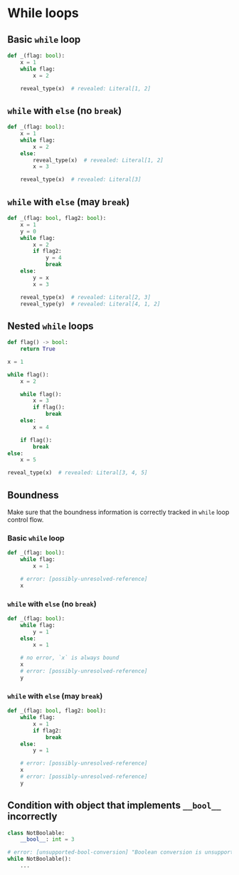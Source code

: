 # While loops

## Basic `while` loop

```py
def _(flag: bool):
    x = 1
    while flag:
        x = 2

    reveal_type(x)  # revealed: Literal[1, 2]
```

## `while` with `else` (no `break`)

```py
def _(flag: bool):
    x = 1
    while flag:
        x = 2
    else:
        reveal_type(x)  # revealed: Literal[1, 2]
        x = 3

    reveal_type(x)  # revealed: Literal[3]
```

## `while` with `else` (may `break`)

```py
def _(flag: bool, flag2: bool):
    x = 1
    y = 0
    while flag:
        x = 2
        if flag2:
            y = 4
            break
    else:
        y = x
        x = 3

    reveal_type(x)  # revealed: Literal[2, 3]
    reveal_type(y)  # revealed: Literal[4, 1, 2]
```

## Nested `while` loops

```py
def flag() -> bool:
    return True

x = 1

while flag():
    x = 2

    while flag():
        x = 3
        if flag():
            break
    else:
        x = 4

    if flag():
        break
else:
    x = 5

reveal_type(x)  # revealed: Literal[3, 4, 5]
```

## Boundness

Make sure that the boundness information is correctly tracked in `while` loop control flow.

### Basic `while` loop

```py
def _(flag: bool):
    while flag:
        x = 1

    # error: [possibly-unresolved-reference]
    x
```

### `while` with `else` (no `break`)

```py
def _(flag: bool):
    while flag:
        y = 1
    else:
        x = 1

    # no error, `x` is always bound
    x
    # error: [possibly-unresolved-reference]
    y
```

### `while` with `else` (may `break`)

```py
def _(flag: bool, flag2: bool):
    while flag:
        x = 1
        if flag2:
            break
    else:
        y = 1

    # error: [possibly-unresolved-reference]
    x
    # error: [possibly-unresolved-reference]
    y
```

## Condition with object that implements `__bool__` incorrectly

```py
class NotBoolable:
    __bool__: int = 3

# error: [unsupported-bool-conversion] "Boolean conversion is unsupported for type `NotBoolable`"
while NotBoolable():
    ...
```
